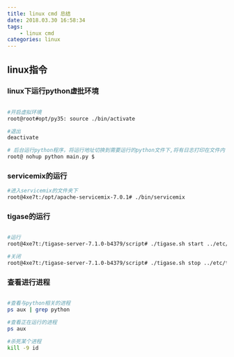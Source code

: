 ```yaml
---
title: linux cmd 总结
date: 2018.03.30 16:58:34
tags: 
    - linux cmd
categories: linux
---
```


## linux指令

### linux下运行python虚批环境


``` bash

#开启虚拟环境
root@root#opt/py35: source ./bin/activate

#退出
deactivate

# 后台运行python程序，将运行地址切换到需要运行的python文件下,将有日志打印在文件内
root@ nohup python main.py $

```

### servicemix的运行

``` bash
#进入servicemix的文件夹下
root@4xe7t:/opt/apache-servicemix-7.0.1# ./bin/servicemix


```

### tigase的运行

``` bash

#运行
root@4xe7t:/tigase-server-7.1.0-b4379/script# ./tigase.sh start ../etc/tigase.conf

#关闭
root@4xe7t:/tigase-server-7.1.0-b4379/script# ./tigase.sh stop ../etc/tigase.conf

```

### 查看进行进程

``` bash

#查看与python相关的进程
ps aux | grep python

#查看正在运行的进程
ps aux

#杀死某个进程
kill -9 id

```